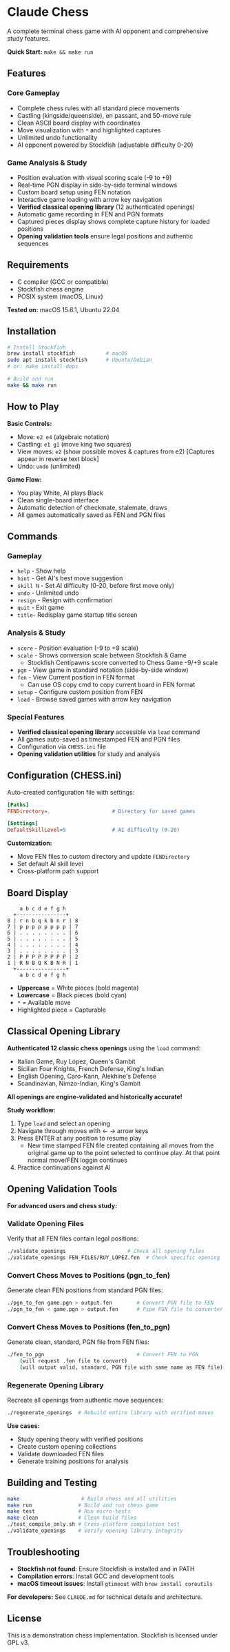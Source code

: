 # Claude Chess

A complete terminal chess game with AI opponent and comprehensive study features.

**Quick Start:** `make && make run`

## Features

### Core Gameplay
- Complete chess rules with all standard piece movements
- Castling (kingside/queenside), en passant, and 50-move rule
- Clean ASCII board display with coordinates
- Move visualization with `*` and highlighted captures
- Unlimited undo functionality
- AI opponent powered by Stockfish (adjustable difficulty 0-20)

### Game Analysis & Study
- Position evaluation with visual scoring scale (-9 to +9)
- Real-time PGN display in side-by-side terminal windows
- Custom board setup using FEN notation
- Interactive game loading with arrow key navigation
- **Verified classical opening library** (12 authenticated openings)
- Automatic game recording in FEN and PGN formats
- Captured pieces display shows complete capture history for loaded positions
- **Opening validation tools** ensure legal positions and authentic sequences

## Requirements

- C compiler (GCC or compatible)
- Stockfish chess engine
- POSIX system (macOS, Linux)

**Tested on:** macOS 15.6.1, Ubuntu 22.04

## Installation

```bash
# Install Stockfish
brew install stockfish          # macOS
sudo apt install stockfish      # Ubuntu/Debian
# or: make install-deps

# Build and run
make && make run
```

## How to Play

**Basic Controls:**
- Move: `e2 e4` (algebraic notation)
- Castling: `e1 g1` (move king two squares)
- View moves: `e2` (show possible moves & captures from e2)
	[Captures appear in reverse text block]
- Undo: `undo` (unlimited)

**Game Flow:**
- You play White, AI plays Black
- Clean single-board interface
- Automatic detection of checkmate, stalemate, draws
- All games automatically saved as FEN and PGN files

## Commands

### Gameplay
- `help` - Show help
- `hint` - Get AI's best move suggestion
- `skill N` - Set AI difficulty (0-20, before first move only)
- `undo` - Unlimited undo
- `resign` - Resign with confirmation
- `quit` - Exit game
- `title`- Redisplay game startup title screen

### Analysis & Study
- `score` - Position evaluation (-9 to +9 scale)
- `scale` - Shows conversion scale between Stockfish & Game
	-  Stockfish Centipawns score converted to Chess Game -9/+9 scale
- `pgn` - View game in standard notation (side-by-side window)
- `fen` - View Current position in FEN format
	- Can use OS copy cmd to copy current board in FEN format
- `setup` - Configure custom position from FEN
- `load` - Browse saved games with arrow key navigation

### Special Features
- **Verified classical opening library** accessible via `load` command
- All games auto-saved as timestamped FEN and PGN files
- Configuration via `CHESS.ini` file
- **Opening validation utilities** for study and analysis

## Configuration (CHESS.ini)

Auto-created configuration file with settings:

```ini
[Paths]
FENDirectory=.                    # Directory for saved games

[Settings]
DefaultSkillLevel=5               # AI difficulty (0-20)
```

**Customization:**
- Move FEN files to custom directory and update `FENDirectory`
- Set default AI skill level
- Cross-platform path support

## Board Display

```
    a b c d e f g h
  +----------------+
8 | r n b q k b n r | 8
7 | p p p p p p p p | 7
6 | . . . . . . . . | 6
5 | . . . . . . . . | 5
4 | . . . . . . . . | 4
3 | . . . . . . . . | 3
2 | P P P P P P P P | 2
1 | R N B Q K B N R | 1
  +----------------+
    a b c d e f g h
```

- **Uppercase** = White pieces (bold magenta)
- **Lowercase** = Black pieces (bold cyan)
- `*` = Available move
- Highlighted piece = Capturable

## Classical Opening Library

**Authenticated 12 classic chess openings** using the `load` command:
- Italian Game, Ruy López, Queen's Gambit
- Sicilian Four Knights, French Defense, King's Indian
- English Opening, Caro-Kann, Alekhine's Defense
- Scandinavian, Nimzo-Indian, King's Gambit

**All openings are engine-validated and historically accurate!**

**Study workflow:**
1. Type `load` and select an opening
2. Navigate through moves with ← → arrow keys
3. Press ENTER at any position to resume play
	- New time stamped FEN file created containing all moves from
	  the original game up to the point selected to continue play.
	  At that point normal move/FEN loggin continues
4. Practice continuations against AI

## Opening Validation Tools

**For advanced users and chess study:**

### Validate Opening Files
Verify that all FEN files contain legal positions:
```bash
./validate_openings                    # Check all opening files
./validate_openings FEN_FILES/RUY_LOPEZ.fen  # Check specific opening
```

### Convert Chess Moves to Positions (pgn_to_fen)
Generate clean FEN positions from standard PGN files:
```bash
./pgn_to_fen game.pgn > output.fen        # Convert PGN file to FEN
./pgn_to_fen < game.pgn > output.fen      # Pipe PGN file to converter
```

### Convert Chess Moves to Positions (fen_to_pgn)
Generate clean, standard,  PGN file from FEN files:
```bash
./fen_to_pgn 							  # Convert FEN to PGN
	(will request .fen file to convert)      
	(will output valid, standard, PGN file with same name as FEN file)
```

### Regenerate Opening Library
Recreate all openings from authentic move sequences:
```bash
./regenerate_openings  # Rebuild entire library with verified moves
```

**Use cases:**
- Study opening theory with verified positions
- Create custom opening collections
- Validate downloaded FEN files
- Generate training positions for analysis

## Building and Testing

```bash
make                    # Build chess and all utilities
make run               # Build and run chess game
make test              # Run micro-tests
make clean             # Clean build files
./test_compile_only.sh # Cross-platform compilation test
./validate_openings    # Verify opening library integrity
```

## Troubleshooting

- **Stockfish not found**: Ensure Stockfish is installed and in PATH
- **Compilation errors**: Install GCC and development tools
- **macOS timeout issues**: Install `gtimeout` with `brew install coreutils`









**For developers:** See `CLAUDE.md` for technical details and architecture.

## License

This is a demonstration chess implementation. Stockfish is licensed under 
GPL v3.